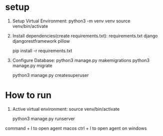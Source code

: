 # setup
1. Setup Virtual Environment:
    python3 -m venv venv
    source venv/bin/activate 

2. Install dependencies(create requirements.txt):
    requirements.txt
        django
        djangorestframework
        pillow

    pip install -r requirements.txt

3. Configure Database:
    python3 manage.py makemigrations
    python3 manage.py migrate

    python3 manage.py createsuperuser

# How to run

1. Active virtual environment:
    source venv/bin/activate  

    python3 manage.py runserver

command + l to open agent macos
ctrl + l to open agent on windows

